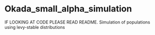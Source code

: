 # Okada_small_alpha_simulation
IF LOOKING AT CODE PLEASE READ README.
Simulation of populations using levy-stable distributions 
